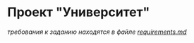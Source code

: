 # Проект "Университет"

*требования к заданию находятся в файле [requirements.md](requirements.md)*


